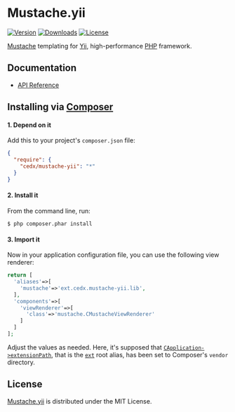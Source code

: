 # Mustache.yii
[![Version](http://img.shields.io/packagist/v/cedx/mustache-yii.svg?style=flat)](https://packagist.org/packages/cedx/mustache-yii) [![Downloads](http://img.shields.io/packagist/dt/cedx/mustache-yii.svg?style=flat)](https://packagist.org/packages/cedx/mustache-yii) [![License](http://img.shields.io/packagist/l/cedx/mustache-yii.svg?style=flat)](https://github.com/cedx/mustache.yii/blob/master/LICENSE.txt)

[Mustache](http://mustache.github.io) templating for [Yii](http://www.yiiframework.com), high-performance [PHP](https://php.net) framework.

## Documentation
- [API Reference](http://dev.belin.io/mustache.yii/api)

## Installing via [Composer](https://getcomposer.org)

#### 1. Depend on it
Add this to your project's `composer.json` file:

```json
{
  "require": {
    "cedx/mustache-yii": "*"
  }
}
```

#### 2. Install it
From the command line, run:

```shell
$ php composer.phar install
```

#### 3. Import it
Now in your application configuration file, you can use the following view renderer:

```php
return [
  'aliases'=>[
    'mustache'=>'ext.cedx.mustache-yii.lib',
  ],
  'components'=>[
    'viewRenderer'=>[
      'class'=>'mustache.CMustacheViewRenderer'
    ]
  ]
];
```

Adjust the values as needed. Here, it's supposed that [`CApplication->extensionPath`](http://www.yiiframework.com/doc/api/1.1/CApplication#extensionPath-detail), that is the [`ext`](http://www.yiiframework.com/doc/guide/1.1/en/basics.namespace) root alias, has been set to Composer's `vendor` directory.

## License
[Mustache.yii](https://packagist.org/packages/cedx/mustache-yii) is distributed under the MIT License.
